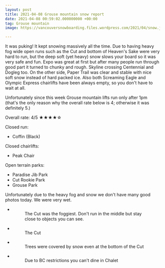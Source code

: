 ```yaml
---
layout: post
title: 2021-04-08 Grouse mountain snow report
date: 2021-04-08 00:59:02.000000000 +00:00
tag: Grouse mountain
image: https://vancouversnowboarding.files.wordpress.com/2021/04/snow.jpg

---
```

<!-- wp:paragraph -->
<p>It was puking! It kept snowing massively all the time. Due to having heavy fog wide open runs such as the Cut and bottom of Heaven's Sake were very hard to run, but the deep soft (yet heavy) snow slows your board so it was very safe and fun. Expo was great at first but after many people run through good part it turned to chunky and rough. Skyline crossing Centennial and Dogleg too. On the other side, Paper Trail was clear and stable with nice soft snow instead of hard packed ice. Also both Screaming Eagle and Olympic Express chairlifts have been always empty, so you don't have to wait at all.</p>
<!-- /wp:paragraph -->

<!-- wp:paragraph -->
<p>Unfortunately since this week Grouse mountain lifts run only after 1pm (that's the only reason why the overall rate below is 4; otherwise it was definitely 5.)</p>
<!-- /wp:paragraph -->

<!-- wp:paragraph -->
<p>Overall rate: 4/5 ★★★★☆</p>
<!-- /wp:paragraph -->

<!-- wp:paragraph -->
<p>Closed run:</p>
<!-- /wp:paragraph -->

<!-- wp:list -->
<ul><li>Coffin (Black)</li></ul>
<!-- /wp:list -->

<!-- wp:paragraph -->
<p>Closed chairlifts:</p>
<!-- /wp:paragraph -->

<!-- wp:list -->
<ul><li>Peak Chair</li></ul>
<!-- /wp:list -->

<!-- wp:paragraph -->
<p>Open terrain parks:</p>
<!-- /wp:paragraph -->

<!-- wp:list -->
<ul><li>Paradise Jib Park</li><li>Cut Rookie Park</li><li>Grouse Park</li></ul>
<!-- /wp:list -->

<!-- wp:paragraph -->
<p>Unfortunately due to the heavy fog and snow we don't have many good photos today. We were very wet.</p>
<!-- /wp:paragraph -->

<!-- wp:coblocks/gallery-stacked {"align":"wide","captions":true} -->
<div class="wp-block-coblocks-gallery-stacked alignwide"><ul class="coblocks-gallery has-fullwidth-images"><li class="coblocks-gallery--item"><figure class="coblocks-gallery--figure"><img src="https://vancouversnowboarding.files.wordpress.com/2021/04/pxl_20210407_224145127.jpg?w=1024" alt="" data-id="945" data-imglink="" class="wp-image-945 has-shadow-none" /><figcaption class="coblocks-gallery--caption">The Cut was the foggiest. Don't run in the middle but stay close to objects you can see.</figcaption></figure></li><li class="coblocks-gallery--item"><figure class="coblocks-gallery--figure"><img src="https://vancouversnowboarding.files.wordpress.com/2021/04/pxl_20210407_224149430.jpg?w=1024" alt="" data-id="946" data-imglink="" class="wp-image-946 has-shadow-none" /><figcaption class="coblocks-gallery--caption">The Cut</figcaption></figure></li><li class="coblocks-gallery--item"><figure class="coblocks-gallery--figure"><img src="https://vancouversnowboarding.files.wordpress.com/2021/04/pxl_20210407_224153832.jpg?w=1024" alt="" data-id="947" data-imglink="" class="wp-image-947 has-shadow-none" /><figcaption class="coblocks-gallery--caption">Trees were covered by snow even at the bottom of the Cut</figcaption></figure></li><li class="coblocks-gallery--item"><figure class="coblocks-gallery--figure"><img src="https://vancouversnowboarding.files.wordpress.com/2021/04/pxl_20210407_224854782.jpg?w=1024" alt="" data-id="948" data-imglink="" class="wp-image-948 has-shadow-none" /><figcaption class="coblocks-gallery--caption">Due to BC restrictions you can't dine in Chalet</figcaption></figure></li></ul></div>
<!-- /wp:coblocks/gallery-stacked -->
